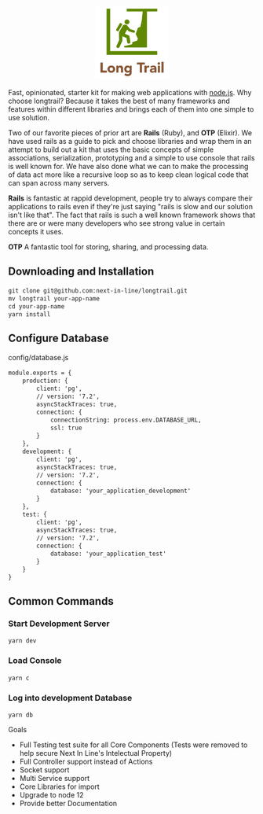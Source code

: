 <br />
<div align="center" style="margin:auto;">
    <img src="logo-wide.png?raw=true" width='150px' />
</div>

Fast, opinionated, starter kit for making web applications with [node.js](http://nodejs.org).
Why choose longtrail? Because it takes the best of many frameworks and features within different libraries and brings each of them into one simple to use solution.

Two of our favorite pieces of prior art are **Rails** (Ruby), and **OTP** (Elixir).
We have used rails as a guide to pick and choose libraries and wrap them in an attempt to build out a kit that uses the basic concepts of simple associations, serialization, prototyping and a simple to use console that rails is well known for.
We have also done what we can to make the processing of data act more like a recursive loop so as to keep clean logical code that can span across many servers.

**Rails** is fantastic at rappid development, people try to always compare their applications to rails even if they're just saying "rails is slow and our solution isn't like that". The fact that rails is such a well known framework shows that there are or were many developers who see strong value in certain concepts it uses.

**OTP** A fantastic tool for storing, sharing, and processing data. 

## Downloading and Installation
```
git clone git@github.com:next-in-line/longtrail.git
mv longtrail your-app-name
cd your-app-name
yarn install
```

## Configure Database
config/database.js
```
module.exports = {
    production: {
        client: 'pg',
        // version: '7.2',
        asyncStackTraces: true,
        connection: {
            connectionString: process.env.DATABASE_URL,
            ssl: true
        }
    },
    development: {
        client: 'pg',
        asyncStackTraces: true,
        // version: '7.2',
        connection: {
            database: 'your_application_development'
        }
    },
    test: {
        client: 'pg',
        asyncStackTraces: true,
        // version: '7.2',
        connection: {
            database: 'your_application_test'
        }
    }
}
```

## Common Commands
### Start Development Server
```
yarn dev
```

### Load Console
```
yarn c
```

### Log into development Database
```
yarn db
```

Goals
* Full Testing test suite for all Core Components (Tests were removed to help secure Next In Line's Intelectual Property)
* Full Controller support instead of Actions
* Socket support
* Multi Service support
* Core Libraries for import
* Upgrade to node 12
* Provide better Documentation
